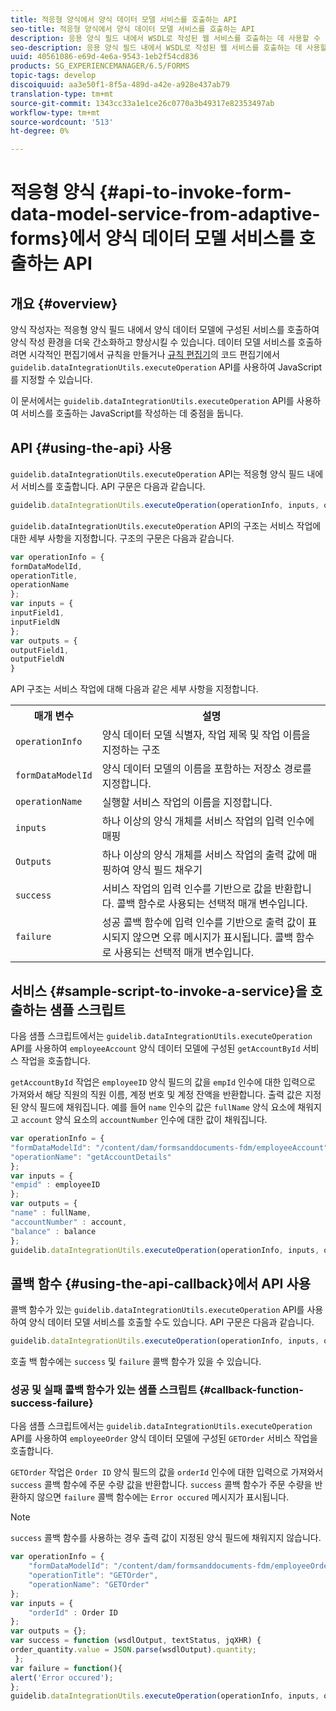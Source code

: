 ```yaml
---
title: 적응형 양식에서 양식 데이터 모델 서비스를 호출하는 API
seo-title: 적응형 양식에서 양식 데이터 모델 서비스를 호출하는 API
description: 응용 양식 필드 내에서 WSDL로 작성된 웹 서비스를 호출하는 데 사용할 수 있는 invokeWebServices API에 대해 설명합니다.
seo-description: 응용 양식 필드 내에서 WSDL로 작성된 웹 서비스를 호출하는 데 사용할 수 있는 invokeWebServices API에 대해 설명합니다.
uuid: 40561086-e69d-4e6a-9543-1eb2f54cd836
products: SG_EXPERIENCEMANAGER/6.5/FORMS
topic-tags: develop
discoiquuid: aa3e50f1-8f5a-489d-a42e-a928e437ab79
translation-type: tm+mt
source-git-commit: 1343cc33a1e1ce26c0770a3b49317e82353497ab
workflow-type: tm+mt
source-wordcount: '513'
ht-degree: 0%

---
```



# 적응형 양식 {#api-to-invoke-form-data-model-service-from-adaptive-forms}에서 양식 데이터 모델 서비스를 호출하는 API

## 개요 {#overview}

양식 작성자는 적응형 양식 필드 내에서 양식 데이터 모델에 구성된 서비스를 호출하여 양식 작성 환경을 더욱 간소화하고 향상시킬 수 있습니다. 데이터 모델 서비스를 호출하려면 시각적인 편집기에서 규칙을 만들거나 [규칙 편집기](/help/forms/using/rule-editor.md)의 코드 편집기에서 `guidelib.dataIntegrationUtils.executeOperation` API를 사용하여 JavaScript를 지정할 수 있습니다.

이 문서에서는 `guidelib.dataIntegrationUtils.executeOperation` API를 사용하여 서비스를 호출하는 JavaScript를 작성하는 데 중점을 둡니다.

## API {#using-the-api} 사용

`guidelib.dataIntegrationUtils.executeOperation` API는 적응형 양식 필드 내에서 서비스를 호출합니다. API 구문은 다음과 같습니다.

```javascript
guidelib.dataIntegrationUtils.executeOperation(operationInfo, inputs, outputs)
```

`guidelib.dataIntegrationUtils.executeOperation` API의 구조는 서비스 작업에 대한 세부 사항을 지정합니다. 구조의 구문은 다음과 같습니다.

```javascript
var operationInfo = {
formDataModelId,
operationTitle,
operationName
};
var inputs = {
inputField1,
inputFieldN
};
var outputs = {
outputField1,
outputFieldN
}
```

API 구조는 서비스 작업에 대해 다음과 같은 세부 사항을 지정합니다.

<table>
 <tbody>
  <tr>
   <th>매개 변수</th>
   <th>설명</th>
  </tr>
  <tr>
   <td><code>operationInfo</code></td>
   <td>양식 데이터 모델 식별자, 작업 제목 및 작업 이름을 지정하는 구조</td>
  </tr>
  <tr>
   <td><code>formDataModelId</code></td>
   <td>양식 데이터 모델의 이름을 포함하는 저장소 경로를 지정합니다.</td>
  </tr>
  <tr>
   <td><code>operationName</code></td>
   <td>실행할 서비스 작업의 이름을 지정합니다.</td>
  </tr>
  <tr>
   <td><code>inputs</code></td>
   <td>하나 이상의 양식 개체를 서비스 작업의 입력 인수에 매핑</td>
  </tr>
  <tr>
   <td><code>Outputs</code></td>
   <td>하나 이상의 양식 개체를 서비스 작업의 출력 값에 매핑하여 양식 필드 채우기<br /> </td>
  </tr>
  <tr>
   <td><code>success</code></td>
   <td>서비스 작업의 입력 인수를 기반으로 값을 반환합니다. 콜백 함수로 사용되는 선택적 매개 변수입니다.<br /> </td>
  </tr>
  <tr>
   <td><code>failure</code></td>
   <td>성공 콜백 함수에 입력 인수를 기반으로 출력 값이 표시되지 않으면 오류 메시지가 표시됩니다. 콜백 함수로 사용되는 선택적 매개 변수입니다.<br /> </td>
  </tr>
 </tbody>
</table>

## 서비스 {#sample-script-to-invoke-a-service}을 호출하는 샘플 스크립트

다음 샘플 스크립트에서는 `guidelib.dataIntegrationUtils.executeOperation` API를 사용하여 `employeeAccount` 양식 데이터 모델에 구성된 `getAccountById` 서비스 작업을 호출합니다.

`getAccountById` 작업은 `employeeID` 양식 필드의 값을 `empId` 인수에 대한 입력으로 가져와서 해당 직원의 직원 이름, 계정 번호 및 계정 잔액을 반환합니다. 출력 값은 지정된 양식 필드에 채워집니다. 예를 들어 `name` 인수의 값은 `fullName` 양식 요소에 채워지고 `account` 양식 요소의 `accountNumber` 인수에 대한 값이 채워집니다.

```javascript
var operationInfo = {
"formDataModelId": "/content/dam/formsanddocuments-fdm/employeeAccount",
"operationName": "getAccountDetails"
};
var inputs = {
"empid" : employeeID
};
var outputs = {
"name" : fullName,
"accountNumber" : account,
"balance" : balance
};
guidelib.dataIntegrationUtils.executeOperation(operationInfo, inputs, outputs);
```

## 콜백 함수 {#using-the-api-callback}에서 API 사용

콜백 함수가 있는 `guidelib.dataIntegrationUtils.executeOperation` API를 사용하여 양식 데이터 모델 서비스를 호출할 수도 있습니다. API 구문은 다음과 같습니다.

```javascript
guidelib.dataIntegrationUtils.executeOperation(operationInfo, inputs, outputs, callbackFunction)
```

호출 백 함수에는 `success` 및 `failure` 콜백 함수가 있을 수 있습니다.

### 성공 및 실패 콜백 함수가 있는 샘플 스크립트 {#callback-function-success-failure}

다음 샘플 스크립트에서는 `guidelib.dataIntegrationUtils.executeOperation` API를 사용하여 `employeeOrder` 양식 데이터 모델에 구성된 `GETOrder` 서비스 작업을 호출합니다.

`GETOrder` 작업은 `Order ID` 양식 필드의 값을 `orderId` 인수에 대한 입력으로 가져와서 `success` 콜백 함수에 주문 수량 값을 반환합니다.  `success` 콜백 함수가 주문 수량을 반환하지 않으면 `failure` 콜백 함수에는 `Error occured` 메시지가 표시됩니다.

>[!NOTE]
>
> `success` 콜백 함수를 사용하는 경우 출력 값이 지정된 양식 필드에 채워지지 않습니다.

```javascript
var operationInfo = {
    "formDataModelId": "/content/dam/formsanddocuments-fdm/employeeOrder",
    "operationTitle": "GETOrder",
    "operationName": "GETOrder"
};
var inputs = {
    "orderId" : Order ID
};
var outputs = {};
var success = function (wsdlOutput, textStatus, jqXHR) {
order_quantity.value = JSON.parse(wsdlOutput).quantity;
 };
var failure = function(){
alert('Error occured');
};
guidelib.dataIntegrationUtils.executeOperation(operationInfo, inputs, outputs, success, failure);
```
